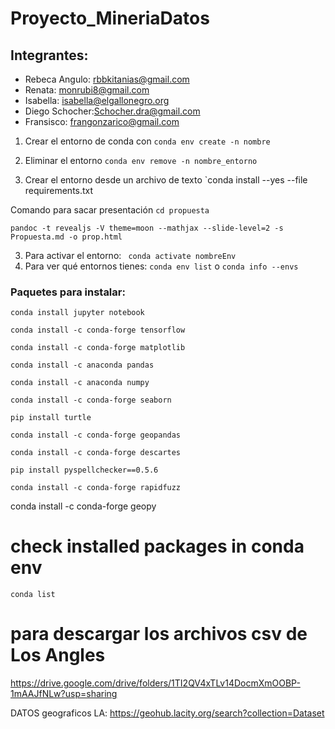 # Proyecto_MineriaDatos
## Integrantes: 
- Rebeca Angulo: rbbkitanias@gmail.com
- Renata: monrubi8@gmail.com
- Isabella: isabella@elgallonegro.org
- Diego Schocher:Schocher.dra@gmail.com
- Fransisco: frangonzarico@gmail.com

1. Crear el entorno de conda con 
`conda env create -n nombre`

2. Eliminar el entorno
`conda env remove -n nombre_entorno`

3. Crear el entorno desde un archivo de texto
`conda install --yes --file requirements.txt

Comando para sacar presentación
`cd propuesta`

```
pandoc -t revealjs -V theme=moon --mathjax --slide-level=2 -s Propuesta.md -o prop.html
```

3. Para activar el entorno: ` conda activate nombreEnv`
4. Para ver qué entornos tienes: `conda env list` o `conda info --envs`


### Paquetes para instalar:
`conda install jupyter notebook`

`conda install -c conda-forge tensorflow`

`conda install -c conda-forge matplotlib`

`conda install -c anaconda pandas`

`conda install -c anaconda numpy`

`conda install -c conda-forge seaborn`

`pip install turtle`

`conda install -c conda-forge geopandas`

`conda install -c conda-forge descartes`

`pip install pyspellchecker==0.5.6`

`conda install -c conda-forge rapidfuzz`

conda install -c conda-forge geopy

# check installed packages in conda env 
`conda list`

# para descargar los archivos csv de Los Angles
https://drive.google.com/drive/folders/1TI2QV4xTLv14DocmXmOOBP-1mAAJfNLw?usp=sharing

DATOS geograficos LA: https://geohub.lacity.org/search?collection=Dataset
